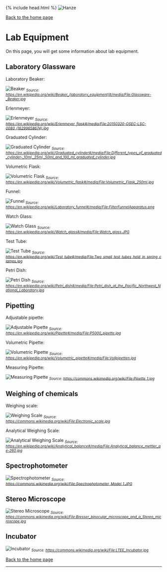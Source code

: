 {% include head.html %}
![Hanze](../../hanze/hanze.png)

[Back to the home page](../../index.md)    

# Lab Equipment

On this page, you will get some information about lab equipment.

## Laboratory Glassware

Laboratory Beaker:

![Beaker](./equipment/beaker.jpg)
*<sub>Source: https://en.wikipedia.org/wiki/Beaker_(laboratory_equipment)#/media/File:Glassware-_Beaker.jpg</sub>*

Erlenmeyer:

![Erlenmeyer](./equipment/erlenmeyer.jpg)
*<sub>Source: https://en.wikipedia.org/wiki/Erlenmeyer_flask#/media/File:20150320-OSEC-LSC-0080_(16299658674).jpg</sub>*

Graduated Cylinder:

![Graduated Cylinder](./equipment/graduated_cylinder.jpg)
*<sub>Source: https://en.wikipedia.org/wiki/Graduated_cylinder#/media/File:Different_types_of_graduated_cylinder-_10ml,_25ml,_50ml_and_100_ml_graduated_cylinder.jpg</sub>*

Volumetric Flask:

![Volumetric Flask](./equipment/volumetric_flask.jpg)
*<sub>Source: https://en.wikipedia.org/wiki/Volumetric_flask#/media/File:Volumetric_Flask_250ml.jpg</sub>*

Funnel:

![Funnel](./equipment/funnel.jpg)
*<sub>Source: https://en.wikipedia.org/wiki/Laboratory_funnel#/media/File:FilterFunnelApparatus.png</sub>*

Watch Glass:

![Watch Glass](./equipment/watch_glass.jpg)
*<sub>Source: https://en.wikipedia.org/wiki/Watch_glass#/media/File:Watch_glass.JPG</sub>*

Test Tube:

![Test Tube](./equipment/test_tube.jpg)
*<sub>Source: https://en.wikipedia.org/wiki/Test_tube#/media/File:Two_small_test_tubes_held_in_spring_clamps.jpg</sub>*


Petri Dish:

![Petri Dish](./equipment/petri_dish.jpg)
*<sub>Source: https://en.wikipedia.org/wiki/Petri_dish#/media/File:Petri_dish_at_the_Pacific_Northwest_National_Laboratory.jpg</sub>*


## Pipetting

Adjustable pipette:

![Adjustable Pipette](./equipment/adjustable_pipette.jpg)
*<sub>Source: https://en.wikipedia.org/wiki/Pipette#/media/File:P5000_pipette.jpg</sub>*

Volumetric Pipette:

![Volumetric Pipette](./equipment/vol_pipette.jpg)
*<sub>Source: https://en.wikipedia.org/wiki/Volumetric_pipette#/media/File:Vollpipetten.jpg</sub>*

Measuring Pipette:

![Measuring Pipette](./equipment/measuring_pipette.jpg)
*<sub>Source: https://commons.wikimedia.org/wiki/File:Pipette_1.jpg</sub>*


## Weighing of chemicals

Weighing scale:

![Weighing Scale](./equipment/weighing_scale.jpg)
*<sub>Source: https://commons.wikimedia.org/wiki/File:Electronic_scale.jpg</sub>*

Analytical Weighing Scale:

![Analytical Weighing Scale](./equipment/analytical_weighing_scale.jpg)
*<sub>Source: https://en.wikipedia.org/wiki/Analytical_balance#/media/File:Analytical_balance_mettler_ae-260.jpg</sub>*

## Spectrophotometer

![Spectrophotometer](./equipment/spectrophotometer.png)
*<sub>Source: https://commons.wikimedia.org/wiki/File:Spectrophotometer_Model_1.JPG</sub>*

## Stereo Microscope

![Stereo Microscope](./equipment/stereomicroscope.jpg)
*<sub>Source: https://commons.wikimedia.org/wiki/File:Bresser_binocular_microscope_and_a_Stereo_microscope.jpg</sub>*

## Incubator

![Incubator](./equipment/incubator.jpg)
*<sub>Source: https://commons.wikimedia.org/wiki/File:LTEE_Incubator.jpg</sub>*


[Back to the home page](../../index.md)    

---
